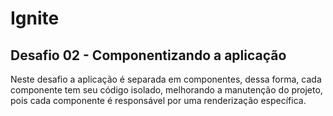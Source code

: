 # Ignite

## Desafio 02 - Componentizando a aplicação

Neste desafio a aplicação é separada em componentes, dessa forma, cada componente tem seu código isolado, melhorando a manutenção do projeto, pois cada componente é responsável por uma renderização específica.
